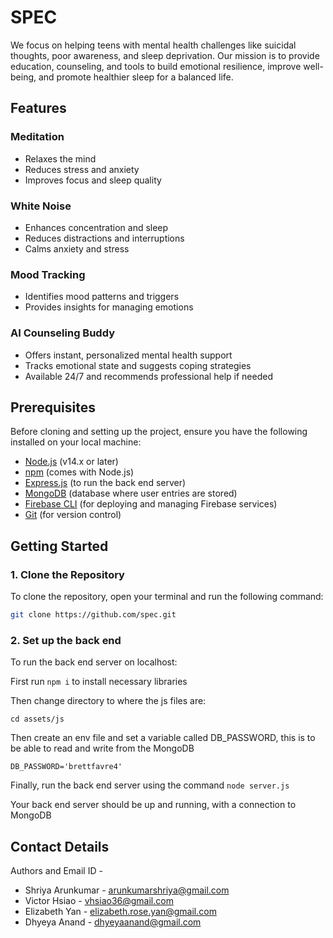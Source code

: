 # SPEC

We focus on helping teens with mental health challenges like suicidal thoughts, poor awareness, and sleep deprivation. Our mission is to provide education, counseling, and tools to build emotional resilience, improve well-being, and promote healthier sleep for a balanced life.

## Features

### Meditation
- Relaxes the mind
- Reduces stress and anxiety
- Improves focus and sleep quality

### White Noise
- Enhances concentration and sleep
- Reduces distractions and interruptions
- Calms anxiety and stress

### Mood Tracking
- Identifies mood patterns and triggers
- Provides insights for managing emotions

### AI Counseling Buddy
- Offers instant, personalized mental health support
- Tracks emotional state and suggests coping strategies
- Available 24/7 and recommends professional help if needed

## Prerequisites

Before cloning and setting up the project, ensure you have the following installed on your local machine:

- [Node.js](https://nodejs.org/) (v14.x or later)
- [npm](https://www.npmjs.com/) (comes with Node.js)
- [Express.js](https://expressjs.com/) (to run the back end server)
- [MongoDB](https://github.com/mongodb/mongo) (database where user entries are stored) 
- [Firebase CLI](https://firebase.google.com/docs/cli) (for deploying and managing Firebase services)
- [Git](https://git-scm.com/) (for version control)

## Getting Started

### 1. Clone the Repository

To clone the repository, open your terminal and run the following command:

```bash
git clone https://github.com/spec.git
```

### 2. Set up the back end

To run the back end server on localhost:

First run `npm i` to install necessary libraries

Then change directory to where the js files are:

```cd assets/js```

Then create an env file and set a variable called DB_PASSWORD, this is to be able to read and write from the MongoDB

`DB_PASSWORD='brettfavre4'`

Finally, run the back end server using the command `node server.js`

Your back end server should be up and running, with a connection to MongoDB

## Contact Details

  Authors and Email ID -
  - Shriya Arunkumar - arunkumarshriya@gmail.com
  - Victor Hsiao - vhsiao36@gmail.com
  - Elizabeth Yan - elizabeth.rose.yan@gmail.com
  - Dhyeya Anand - dhyeyaanand@gmail.com

